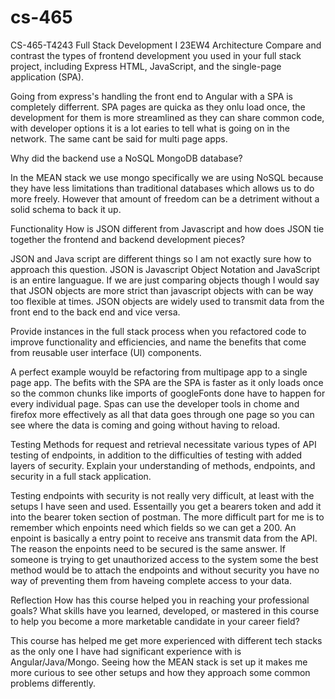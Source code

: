 # cs-465
CS-465-T4243 Full Stack Development I 23EW4
Architecture
Compare and contrast the types of frontend development you used in your full stack project, including Express HTML, JavaScript, and the single-page application (SPA).

Going from express's handling the front end to Angular with a SPA is completely differrent.  SPA pages are quicka as they onlu load once, the development for them is more streamlined as they can share common code, with developer options it is a lot earies to tell what is going on in the network. The same cant be said for multi page apps.

Why did the backend use a NoSQL MongoDB database?

In the MEAN stack we use mongo specifically we are using NoSQL because they have less limitations than traditional databases which allows us to do more freely.  However that amount of freedom can be a detriment without a solid schema to back it up. 

Functionality
How is JSON different from Javascript and how does JSON tie together the frontend and backend development pieces?

JSON and Java script are different things so I am not exactly sure how to approach this question.  JSON is Javascript Object Notation and JavaScript is an entire languague.  If we are just comparing objects though I would say that JSON objects are more strict than javascript objects with can be way too flexible at times. JSON objects are widely used to transmit data from the front end to the back end and vice versa.  

Provide instances in the full stack process when you refactored code to improve functionality and efficiencies, and name the benefits that come from reusable user interface (UI) components.

A perfect example wouyld be refactoring from multipage app to a single page app.  The befits with the SPA are the SPA is faster as it only loads once so the common chunks like imports of googleFonts done have to happen for every individual page. Spas can use the developer tools in chome and firefox more effectively as all that data goes through one page so you can see where the data is coming and going without having to reload. 

Testing
Methods for request and retrieval necessitate various types of API testing of endpoints, in addition to the difficulties of testing with added layers of security. Explain your understanding of methods, endpoints, and security in a full stack application.  

Testing endpoints with security is not really very difficult, at least with the setups I have seen and used.  Essentailly you get a bearers token and add it into the bearer token section of postman.  The more difficult part for me is to remember which enpoints need which fields so we can get a 200. An enpoint is basically a entry point to receive ans transmit data from the API. The reason the enpoints need to be secured is the same answer.  If someone is trying to get unauthorized access to the system some the best method would be to attach the endpoints and without security you have no way of preventing them from haveing complete access to your data.

Reflection
How has this course helped you in reaching your professional goals? What skills have you learned, developed, or mastered in this course to help you become a more marketable candidate in your career field?

This course has helped me get more experienced with different tech stacks as the only one I have had significant experience with is Angular/Java/Mongo.  Seeing how the MEAN stack is set up it makes me more curious to see other setups and how they approach some common problems differently. 
